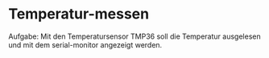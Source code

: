 # Temperatur-messen
Aufgabe: Mit den Temperatursensor TMP36 soll die Temperatur ausgelesen und mit dem serial-monitor angezeigt werden.

